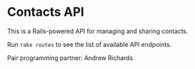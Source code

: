# Contacts API

This is a Rails-powered API for managing and sharing contacts.

Run `rake routes` to see the list of available API endpoints.

Pair programming partner: Andrew Richards
